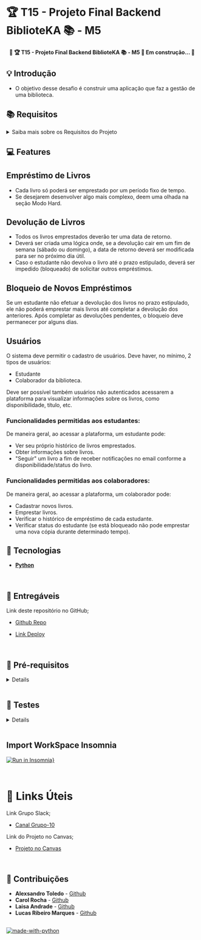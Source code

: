 # 🏆 T15 - Projeto Final Backend BiblioteKA 📚 - M5

<h4 align="center"> 
	🚧  🏆 T15 - Projeto Final Backend BiblioteKA 📚 - M5 🚀 Em construção...  🚧
</h4>

## 💡 Introdução

- O objetivo desse desafio é construir uma aplicação que faz a gestão de uma biblioteca.

## 📚 Requisitos

<details>

<summary>Saiba mais sobre os Requisitos do Projeto</summary>

###

- Desenvolvimento do Projeto
- Utilizar Django Rest Framework como base do projeto;
- Obrigatório desenvolver diagrama ER;
- Obrigatório usar banco de dados postgres;
- Obrigatório utilizar Autenticação/Autorização;
- Obrigatório utilizar views desenvolvidas com Generic View;
- Obrigatório ter documentação, tanto de como rodar seu projeto, quanto das rotas, para a equipe de ensino conseguir corrigir e validar o uso em produção;
- Deploy é obrigatório;
- Tem que ser validável em produção;
- Commits padronizados e organizados (Conventional Commits);
- Frontend é opcional, priorizem o backend;
- Testes são opcionais, mas será um ótimo diferencial;
- Pode usar o nome da Kenzie Academy Brasil nos projetos se precisar.

</details>

## 💻 Features

## Empréstimo de Livros

- Cada livro só poderá ser emprestado por um período fixo de tempo.
- Se desejarem desenvolver algo mais complexo, deem uma olhada na seção Modo Hard.

## Devolução de Livros

- Todos os livros emprestados deverão ter uma data de retorno.
- Deverá ser criada uma lógica onde, se a devolução cair em um fim de semana (sábado ou domingo), a data de retorno deverá ser modificada para ser no próximo dia útil.
- Caso o estudante não devolva o livro até o prazo estipulado, deverá ser impedido (bloqueado) de solicitar outros empréstimos.

## Bloqueio de Novos Empréstimos

Se um estudante não efetuar a devolução dos livros no prazo estipulado, ele não poderá emprestar mais livros até completar a devolução dos anteriores. Após completar as devoluções pendentes, o bloqueio deve permanecer por alguns dias.

## Usuários

O sistema deve permitir o cadastro de usuários. Deve haver, no mínimo, 2 tipos de usuários:

- Estudante
- Colaborador da biblioteca.

Deve ser possível também usuários não autenticados acessarem a plataforma para visualizar informações sobre os livros, como disponibilidade, título, etc.

### Funcionalidades permitidas aos estudantes:

De maneira geral, ao acessar a plataforma, um estudante pode:

- Ver seu próprio histórico de livros emprestados.
- Obter informações sobre livros.
- "Seguir" um livro a fim de receber notificações no email conforme a disponibilidade/status do livro.

### Funcionalidades permitidas aos colaboradores:

De maneira geral, ao acessar a plataforma, um colaborador pode:

- Cadastrar novos livros.
- Emprestar livros.
- Verificar o histórico de empréstimo de cada estudante.
- Verificar status do estudante (se está bloqueado não pode emprestar uma nova cópia durante determinado tempo).

###

## 🚀 Tecnologias

- **[Python](https://www.python.org/)**

</br>

## 🚛 Entregáveis

Link deste repositório no GitHub;

- [Github Repo]()

- [Link Deploy]()

</br>

## 🧱 Pré-requisitos

<details>

### 🎲 Rodando o Back End

```bash
git clone https://github.com/toledomg/T15-Projeto-Final-Backend-M5.git
```

### Instale as dependências

```bash
pip install -r requirements.txt
```

## Instalação dos pacotes de teste

- Verifique se os pacotes `pytest` e/ou `pytest-testdox` estão instalados globalmente em seu sistema:

```shell
pip list
```

- Caso seja listado o `pytest` e/ou `pytest-testdox` e/ou `pytest-django` em seu ambiente global, utilize os seguintes comando para desinstalá-los globalmente:

```shell
pip uninstall pytest
```

```shell
pip uninstall pytest-testdox
```

```shell
pip uninstall pytest-django
```

### A partir disso, prossiga com os passos:

1. Crie seu ambiente virtual:

```bash
python -m venv venv
```

2. Ative seu venv:

```bash
# Linux:
source venv/bin/activate

# Windows (Powershell):
.\venv\Scripts\activate

# Windows (Git Bash):
source venv/Scripts/activate
```

3. Execute o Servidor

```bash
python manage.py runserver
```

4. Instale o pacote `pytest-testdox`:

```shell
pip install pytest-testdox pytest-django
```

5. Agora é só rodar os testes no diretório principal do projeto:

```shell
pytest --testdox -vvs
```

6. Caso queira um log mais resumido, basta executar com os testes sem as flags **verbose**:

```shell
pytest --testdox
```

</details>

</br>

## 🧪 Testes

<details>
  
## <summary>Rodando os testes por partes</summary>
  
Caso você tenha interesse em rodar apenas um diretório de testes específico, pode utilizar o comando:

- Rodando testes de users:

```python
pytest --testdox -vvs tests/test1/
```

- Rodando testes de test2:

```python
pytest --testdox -vvs tests/test2/
```

- Rodando testes de test3:

```python
pytest --testdox -vvs tests/test3/
```

</details>

</br>

## Import WorkSpace Insomnia

[![Run in Insomnia}](https://insomnia.rest/images/run.svg)](https://insomnia.rest/run/?label=Projeto-Final-T15-m5&uri=https%3A%2F%2Fgithub.com%2Ftoledomg%2FT15-Projeto-Final-Backend-M5%2Fblob%2Fdevelop%2Fwork_insomnia)

</br>

# 📌 Links Úteis

Link Grupo Slack;

- [Canal Grupo-10](https://app.slack.com/client/TQZR39SET/C05ENM0FARH)

Link do Projeto no Canvas;

- [Projeto no Canvas](https://canvas.kenzie.com.br/courses/76)

</br>

## 🤝 Contribuições

- **Alexsandro Toledo** - [Github](https://github.com/toledomg)
- **Carol Rocha** - [Github](https://github.com/Carol-Rocha)
- **Laisa Andrade** - [Github](https://github.com/LaisaCCAndrade)
- **Lucas Ribeiro Marques** - [Github](https://github.com/lribeiromarques)

##

[![made-with-python](https://img.shields.io/badge/Made%20with-Python-1f425f.svg)](https://www.python.org/)
